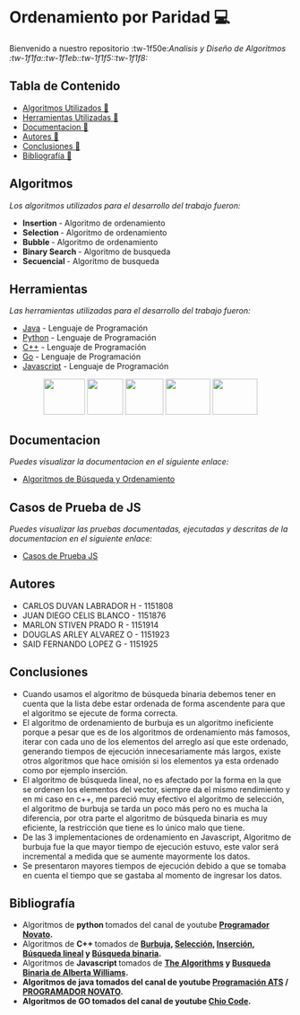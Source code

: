 # Ordenamiento por Paridad  :computer:
Bienvenido  a nuestro repositorio
:tw-1f50e:*Analisis y Diseño de Algoritmos  :tw-1f1fa::tw-1f1eb::tw-1f1f5::tw-1f1f8:*

## Tabla de Contenido

* [Algoritmos Utilizados :memo:](#Algoritmos)
* [Herramientas Utilizadas :memo:](#Herramientas)
* [Documentacion :memo:](#Documentacion)
* [Autores :memo:](#autores)
* [Conclusiones :memo:](#Conclusiones)
* [Bibliografía :memo:](#bibliografía)



## Algoritmos
_Los algoritmos utilizados para el desarrollo del trabajo fueron:_
* <b> Insertion </b> - Algoritmo de ordenamiento
* <b> Selection </b> - Algoritmo de ordenamiento
* <b> Bubble </b> - Algoritmo de ordenamiento
* <b> Binary Search </b> - Algoritmo de busqueda 
* <b> Secuencial </b> - Algoritmo de busqueda


## Herramientas 

_Las herramientas utilizadas para el desarrollo del trabajo fueron:_

* [Java](https://www.java.com/es/) - Lenguaje de Programación
* [Python](https://www.python.org) - Lenguaje de Programación
* [C++](https://learn.microsoft.com/es-es/cpp/cpp/?view=msvc-170) - Lenguaje de Programación
* [Go](https://go.dev) - Lenguaje de Programación 
* [Javascript](https://www.javascript.com) - Lenguaje de Programación

<p
   align="center"><img src="https://cdn-icons-png.flaticon.com/512/226/226777.png" width="74" height="64" > <img src="https://upload.wikimedia.org/wikipedia/commons/thumb/c/c3/Python-logo-notext.svg/768px-Python-logo-notext.svg.png" width="64" height="64" margin-right: 20px>
   <img src="https://isocpp.org/assets/images/cpp_logo.png" width="68" height="64" >
   <img src="https://upload.wikimedia.org/wikipedia/commons/thumb/0/05/Go_Logo_Blue.svg/1280px-Go_Logo_Blue.svg.png" width="80" height="64" >
   <img src="https://i.pinimg.com/736x/2a/e1/8a/2ae18a66f89f1dc3fff96203288fcb64.jpg" width="80" height="64" >
</p>

## Documentacion
_Puedes visualizar la documentacion en el siguiente enlace:_ 
* [Algoritmos de Búsqueda y Ordenamiento](https://drive.google.com/file/d/1VXDqfPXXJB3zkoH60x_QFmDeX8_B4Boa/view?usp=sharing)

## Casos de Prueba de JS
_Puedes visualizar las pruebas documentadas, ejecutadas y descritas de la documentacion en el siguiente enlace:_
* [Casos de Prueba JS](https://replit.com/@MARLON-STIVENS1/Algoritmos-de-Ordenamiento-y-Busqueda?v=1)

 ## Autores 
* CARLOS DUVAN LABRADOR H - 1151808
* JUAN DIEGO CELIS BLANCO - 1151876
* MARLON STIVEN PRADO R   - 1151914
* DOUGLAS ARLEY ALVAREZ O - 1151923
* SAID FERNANDO LOPEZ G - 1151925

## Conclusiones
* Cuando usamos el algoritmo de búsqueda binaria debemos tener en cuenta que la lista debe estar ordenada de forma ascendente para que el algoritmo se ejecute de forma correcta.
* El algoritmo de ordenamiento de burbuja es un algoritmo ineficiente porque a pesar que es de los algoritmos de ordenamiento más famosos, iterar con cada uno de los elementos del arreglo así que este ordenado, generando tiempos de ejecución innecesariamente más largos, existe otros algoritmos que hace omisión si los elementos ya esta ordenado como por ejemplo inserción.
* El algoritmo de búsqueda lineal, no es afectado por la forma en la que se ordenen los elementos del vector, siempre da el mismo rendimiento y en mi caso en c++, me pareció muy efectivo el algoritmo de selección, el algoritmo de burbuja se tarda un poco más pero no es mucha la diferencia, por otra parte el algoritmo de búsqueda binaria es muy eficiente, la restricción que tiene es lo único malo que tiene.
* De las 3 implementaciones de ordenamiento en Javascript, Algoritmo de burbuja fue la que mayor tiempo de ejecución estuvo, este valor será incremental a medida que se aumente mayormente los datos.
* Se presentaron mayores tiempos de ejecución debido a que se tomaba en cuenta el tiempo que se gastaba al momento de ingresar los datos.


 ## Bibliografía  
 
* Algoritmos de <b> python </b> tomados del canal de youtube <b> [Programador Novato](https://www.youtube.com/c/programadornovato). </b> 
* Algoritmos de <b> C++ </b> tomados de <b> [Burbuja](https://conclase.net/c/orden/burbuja), [Selección](https://www.ecured.cu/Algoritmo_de_ordenamiento_por_selecci%C3%B3n), [Inserción](https://conclase.net/c/orden/insercion), [Búsqueda lineal](http://codigogx.blogspot.com/2016/10/capitulo-74-busqueda-lineal-en-c.html) y [Búsqueda binaria](https://www.youtube.com/watch?v=pxh4QFzDh-Q). </b> 
* Algoritmos de <b>Javascript </b> tomados de <b> [The Algorithms](https://the-algorithms.com/es) y [Busqueda Binaria de  Alberta Williams](https://code.tutsplus.com/es/tutorials/the-binary-search-algorithm-in-javascript--cms-30003).
* Algoritmos de <b> java </b> tomados del canal de youtube <b> [Programación ATS](https://www.youtube.com/c/ProgramaciónATS) / [PROGRAMADOR NOVATO](https://www.youtube.com/c/programadornovato). </b> 
*  Algoritmos de <b> GO </b> tomados del canal de youtube <b> [Chio Code](https://www.youtube.com/c/ChioCode).</b>
 

